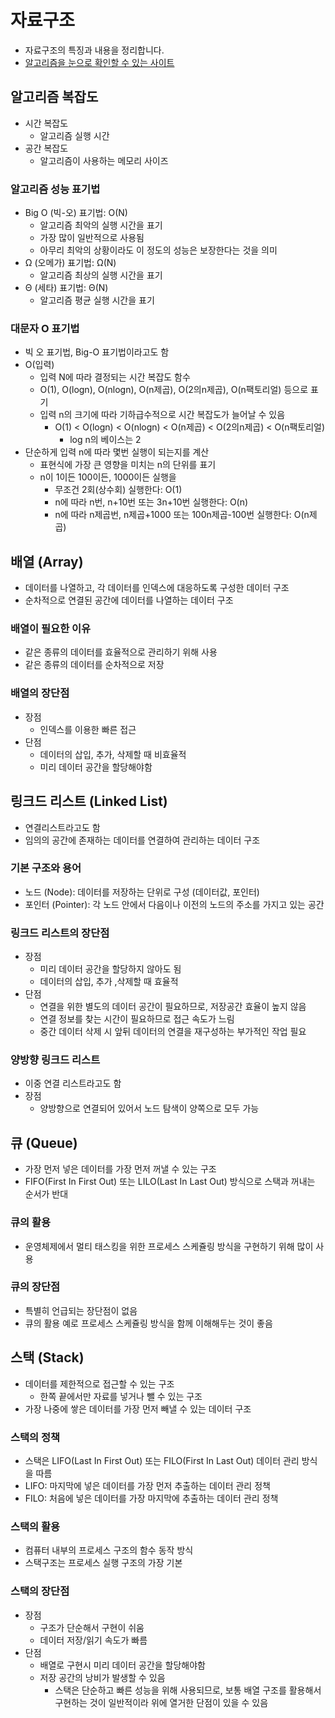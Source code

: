 # 자료구조
- 자료구조의 특징과 내용을 정리합니다.
- [알고리즘을 눈으로 확인할 수 있는 사이트](www.visualgo.net)

## 알고리즘 복잡도
- 시간 복잡도
    - 알고리즘 실행 시간
- 공간 복잡도
    - 알고리즘이 사용하는 메모리 사이즈
### 알고리즘 성능 표기법
- Big O (빅-오) 표기법: O(N)
    - 알고리즘 최악의 실행 시간을 표기
    - 가장 많이 일반적으로 사용됨
    - 아무리 최악의 상황이라도 이 정도의 성능은 보장한다는 것을 의미
- Ω (오메가) 표기법: Ω(N)
    - 알고리즘 최상의 실행 시간을 표기
- Θ (세타) 표기법: Θ(N)
    - 알고리즘 평균 실행 시간을 표기

### 대문자 O 표기법
- 빅 오 표기법, Big-O 표기법이라고도 함
- O(입력)
    - 입력 N에 따라 결정되는 시간 복잡도 함수
    - O(1), O(logn), O(nlogn), O(n제곱), O(2의n제곱), O(n팩토리얼) 등으로 표기
    - 입력 n의 크기에 따라 기하급수적으로 시간 복잡도가 늘어날 수 있음
        - O(1) < O(logn) < O(nlogn) < O(n제곱) < O(2의n제곱) < O(n팩토리얼)
            - log n의 베이스는 2
- 단순하게 입력 n에 따라 몇번 실행이 되는지를 계산
    - 표현식에 가장 큰 영향을 미치는 n의 단위를 표기
    - n이 1이든 100이든, 1000이든 실행을 
        - 무조건 2회(상수회) 실행한다: O(1)
        - n에 따라 n번, n+10번 또는 3n+10번 실행한다: O(n)
        - n에 따라 n제곱번, n제곱+1000 또는 100n제곱-100번 실행한다: O(n제곱)

## 배열 (Array)
- 데이터를 나열하고, 각 데이터를 인덱스에 대응하도록 구성한 데이터 구조
- 순차적으로 연결된 공간에 데이터를 나열하는 데이터 구조
### 배열이 필요한 이유
- 같은 종류의 데이터를 효율적으로 관리하기 위해 사용
- 같은 종류의 데이터를 순차적으로 저장
### 배열의 장단점
- 장점
    - 인덱스를 이용한 빠른 접근
- 단점
    - 데이터의 삽입, 추가, 삭제할 때 비효율적
    - 미리 데이터 공간을 할당해야함

## 링크드 리스트 (Linked List)
- 연결리스트라고도 함
- 임의의 공간에 존재하는 데이터를 연결하여 관리하는 데이터 구조
### 기본 구조와 용어
- 노드 (Node): 데이터를 저장하는 단위로 구성 (데이터값, 포인터)
- 포인터 (Pointer): 각 노드 안에서 다음이나 이전의 노드의 주소를 가지고 있는 공간
### 링크드 리스트의 장단점
- 장점
    - 미리 데이터 공간을 할당하지 않아도 됨
    - 데이터의 삽입, 추가 ,삭제할 때 효율적
- 단점
    - 연결을 위한 별도의 데이터 공간이 필요하므로, 저장공간 효율이 높지 않음
    - 연결 정보를 찾는 시간이 필요하므로 접근 속도가 느림
    - 중간 데이터 삭제 시 앞뒤 데이터의 연결을 재구성하는 부가적인 작업 필요
### 양방향 링크드 리스트
- 이중 연결 리스트라고도 함
- 장점
    - 양방향으로 연결되어 있어서 노드 탐색이 양쪽으로 모두 가능

## 큐 (Queue)
- 가장 먼저 넣은 데이터를 가장 먼저 꺼낼 수 있는 구조
- FIFO(First In First Out) 또는 LILO(Last In Last Out) 방식으로 스택과 꺼내는 순서가 반대
### 큐의 활용
- 운영체제에서 멀티 태스킹을 위한 프로세스 스케쥴링 방식을 구현하기 위해 많이 사용
### 큐의 장단점
- 특별히 언급되는 장단점이 없음
- 큐의 활용 예로 프로세스 스케쥴링 방식을 함께 이해해두는 것이 좋음

## 스택 (Stack)
- 데이터를 제한적으로 접근할 수 있는 구조
    - 한쪽 끝에서만 자료를 넣거나 뺄 수 있는 구조
- 가장 나중에 쌓은 데이터를 가장 먼저 빼낼 수 있는 데이터 구조
### 스택의 정책
- 스택은 LIFO(Last In First Out) 또는 FILO(First In Last Out) 데이터 관리 방식을 따름
- LIFO: 마지막에 넣은 데이터를 가장 먼저 추출하는 데이터 관리 정책
- FILO: 처음에 넣은 데이터를 가장 마지막에 추출하는 데이터 관리 정책
### 스택의 활용
- 컴퓨터 내부의 프로세스 구조의 함수 동작 방식
- 스택구조는 프로세스 실행 구조의 가장 기본
### 스택의 장단점
- 장점
    - 구조가 단순해서 구현이 쉬움
    - 데이터 저장/읽기 속도가 빠름
- 단점
    - 배열로 구현시 미리 데이터 공간을 할당해야함
    - 저장 공간의 낭비가 발생할 수 있음
        - 스택은 단순하고 빠른 성능을 위해 사용되므로, 보통 배열 구조를 활용해서 구현하는 것이 일반적이라 위에 열거한 단점이 있을 수 있음
